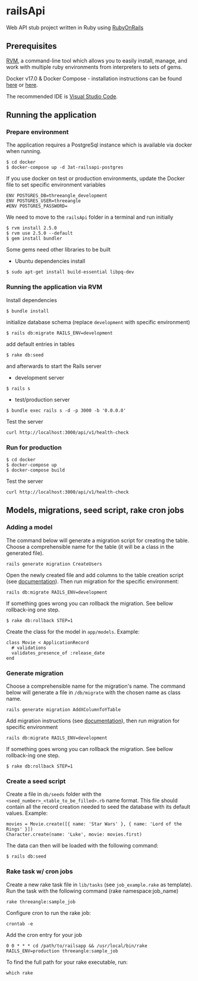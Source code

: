 # railsApi

Web API stub project written in Ruby using [RubyOnRails](https://rubyonrails.org/)

## Prerequisites

[RVM](https://rvm.io/rvm/install), a command-line tool which allows you to easily install, manage, and work with multiple ruby environments from interpreters to sets of gems.

Docker v17.0 & Docker Compose - installation instructions can be found [here](https://docs.docker.com/install/) or [here](https://docs.docker.com/compose/install/).

The recommended IDE is [Visual Studio Code](https://code.visualstudio.com/).

## Running the application


### Prepare environment

The application requires a PostgreSql instance which is available via docker when running.
```
$ cd docker
$ docker-compose up -d 3at-railsapi-postgres
```
If you use docker on test or production environments, update the Docker file to set specific environment variables
```
ENV POSTGRES_DB=threeangle_development
ENV POSTGRES_USER=threeangle
#ENV POSTGRES_PASSWORD=
```

We need to move to the `railsApi` folder in a terminal and run initially
```
$ rvm install 2.5.0
$ rvm use 2.5.0 --default
$ gem install bundler
```

Some gems need other libraries to be built
- Ubuntu dependencies install
```
$ sudo apt-get install build-essential libpq-dev
```

### Running the application via RVM

Install dependencies

```
$ bundle install
```
initialize database schema (replace `development` with specific environment)
```
$ rails db:migrate RAILS_ENV=development
```
add default entries in tables
```
$ rake db:seed
```

and afterwards to start the Rails server
- development server
```
$ rails s
```
- test/production server
```
$ bundle exec rails s -d -p 3000 -b '0.0.0.0'
```

Test the server
```
curl http://localhost:3000/api/v1/health-check
```
### Run for production

```
$ cd docker
$ docker-compose up
$ docker-compose build
```
Test the server
```
curl http://localhost:3000/api/v1/health-check
```

## Models, migrations, seed script, rake cron jobs

### Adding a model
The command below will generate a migration script for creating the table. Choose a comprehensible name for the table (it will be a class in the generated file).
```
rails generate migration CreateUsers
```
Open the newly created file and add columns to the table creation script (see [documentation](https://api.rubyonrails.org/classes/ActiveRecord/Migration.html)). Then run migration for the specific environment:
```
rails db:migrate RAILS_ENV=development
```
If something goes wrong you can rollback the migration. See bellow rollback-ing one step.
```
$ rake db:rollback STEP=1
```
Create the class for the model in `app/models`. Example:
```
class Movie < ApplicationRecord
  # validations
  validates_presence_of :release_date
end
```


### Generate migration
Choose a comprehensible name for the migration's name. The command below will generate a file in `/db/migrate` with the chosen name as class name.
```
rails generate migration AddXColumnToYTable
```
Add migration instructions (see [documentation](https://api.rubyonrails.org/classes/ActiveRecord/Migration.html)), then run migration for specific environment
```
rails db:migrate RAILS_ENV=development
```
If something goes wrong you can rollback the migration. See bellow rollback-ing one step.
```
$ rake db:rollback STEP=1
```

### Create a seed script
Create a file in `db/seeds` folder with the `<seed_number>_<table_to_be_filled>.rb` name format. 
This file should contain all the record creation needed to seed the database with its default values. Example:
```
movies = Movie.create([{ name: 'Star Wars' }, { name: 'Lord of the Rings' }])
Character.create(name: 'Luke', movie: movies.first)
```
The data can then will be loaded with the following command:
```
$ rails db:seed
```

### Rake task w/ cron jobs
Create a new rake task file in `lib/tasks` (see `job_example.rake` as template).
Run the task with the following command (rake namespace:job_name)
```
rake threeangle:sample_job
```
Configure cron to run the rake job:
```
crontab -e
```
Add the cron entry for your job
```
0 0 * * * cd /path/to/railsapp && /usr/local/bin/rake RAILS_ENV=production threeangle:sample_job
```
To find the full path for your rake executable, run:
```
which rake
```
